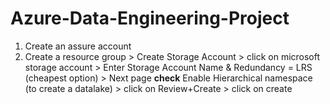 # Azure-Data-Engineering-Project
1) Create an assure account
2) Create a resource group > Create Storage Account > click on microsoft storage account > Enter Storage Account Name & Redundancy = LRS (cheapest option) > Next page **check** Enable Hierarchical namespace (to create a datalake) > click on Review+Create > click on create
